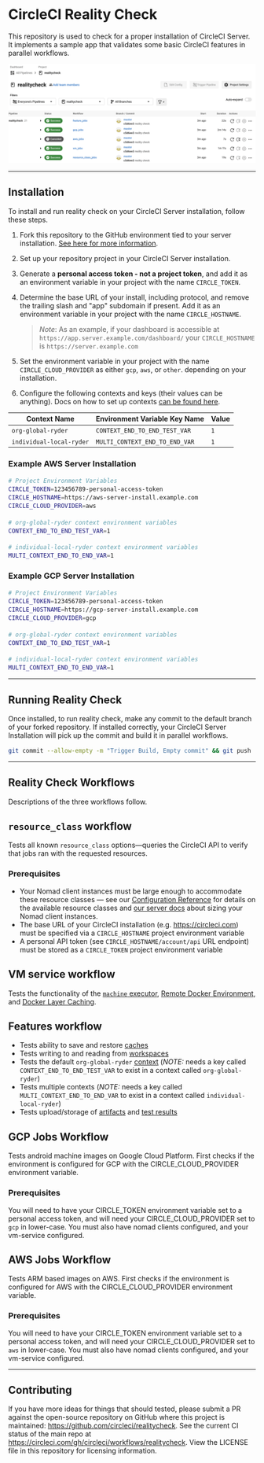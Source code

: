 # CircleCI Reality Check
This repository is used to check for a proper installation of CircleCI Server. It implements a sample app that validates some basic CircleCI features in parallel workflows.

![](misc/reality_check.png)

---

## Installation
To install and run reality check on your CircleCI Server installation, follow these steps.

1. Fork this repository to the GitHub environment tied to your server installation. [See here for more information](https://support.circleci.com/hc/en-us/articles/360011235534).

2. Set up your repository project in your CircleCI Server installation.

3. Generate a **personal access token - not a project token**, and add it as an environment variable in your project with the name `CIRCLE_TOKEN`.

4. Determine the base URL of your install, including protocol, and remove the trailing slash and "app" subdomain if present. Add it as an environment variable in your project with the name `CIRCLE_HOSTNAME`. 

    > *Note*: As an example, if your dashboard is accessible at `https://app.server.example.com/dashboard/` your `CIRCLE_HOSTNAME` is `https://server.example.com`


5. Set the environment variable in your project with the name `CIRCLE_CLOUD_PROVIDER` as either `gcp`, `aws`, or `other`. depending on your installation.

6. Configure the following contexts and keys (their values can be anything). Docs on how to set up contexts [can be found here](https://circleci.com/docs/2.0/contexts/).

Context Name       | Environment Variable Key Name  | Value   
-------------------|------------------------------- |-----------------------------
`org-global-ryder`       | `CONTEXT_END_TO_END_TEST_VAR`  | `1`
`individual-local-ryder` | `MULTI_CONTEXT_END_TO_END_VAR` | `1`

### Example AWS Server Installation
```bash
# Project Environment Variables
CIRCLE_TOKEN=123456789-personal-access-token
CIRCLE_HOSTNAME=https://aws-server-install.example.com
CIRCLE_CLOUD_PROVIDER=aws

# org-global-ryder context environment variables
CONTEXT_END_TO_END_TEST_VAR=1

# individual-local-ryder context environment variables
MULTI_CONTEXT_END_TO_END_VAR=1
```

### Example GCP Server Installation
```bash
# Project Environment Variables
CIRCLE_TOKEN=123456789-personal-access-token
CIRCLE_HOSTNAME=https://gcp-server-install.example.com
CIRCLE_CLOUD_PROVIDER=gcp

# org-global-ryder context environment variables
CONTEXT_END_TO_END_TEST_VAR=1

# individual-local-ryder context environment variables
MULTI_CONTEXT_END_TO_END_VAR=1
```

---

## Running Reality Check
Once installed, to run reality check, make any commit to the default branch of your forked repository. If installed correctly, your CircleCI Server Installation will pick up the commit and build it in parallel workflows.

```bash
git commit --allow-empty -m "Trigger Build, Empty commit" && git push
```

---

## Reality Check Workflows
Descriptions of the three workflows follow.

## `resource_class` workflow

Tests all known `resource_class` options—queries the CircleCI API to verify that jobs ran with the requested resources.

### Prerequisites
- Your Nomad client instances must be large enough to accommodate these resource classes — see our [Configuration Reference](https://circleci.com/docs/2.0/configuration-reference/#resource_class) for details on the available resource classes and [our server docs](https://circleci.com/docs/2.0/nomad/#auto-scaling-policy-best-practices) about sizing your Nomad client instances.
- The base URL of your CircleCI installation (e.g. https://circleci.com) must be specified via a `CIRCLE_HOSTNAME` project environment variable
- A personal API token (see `CIRCLE_HOSTNAME/account/api` URL endpoint) must be stored as a `CIRCLE_TOKEN` project environment variable

## VM service workflow
Tests the functionality  of the [`machine` executor](https://circleci.com/docs/2.0/executor-types/#using-machine), [Remote Docker Environment](https://circleci.com/docs/2.0/building-docker-images), and [Docker Layer Caching](https://circleci.com/docs/2.0/docker-layer-caching).

## Features workflow
- Tests ability to save and restore [caches](circleci.com/docs/2.0/caching)
- Tests writing to and reading from [workspaces](https://circleci.com/docs/2.0/workflows/#using-workspaces-to-share-data-among-jobs)
- Tests the default `org-global-ryder` [context](https://circleci.com/docs/2.0/contexts) (*NOTE:* needs a key called `CONTEXT_END_TO_END_TEST_VAR` to exist in a context called `org-global-ryder`) 
- Tests multiple contexts (*NOTE:* needs a key called `MULTI_CONTEXT_END_TO_END_VAR` to exist in a context called `individual-local-ryder`)
- Tests upload/storage of [artifacts](https://circleci.com/docs/2.0/artifacts) and [test results](https://circleci.com/docs/2.0/collect-test-data)


## GCP Jobs Workflow
Tests android machine images on Google Cloud Platform. First checks if the environment is configured for GCP with the CIRCLE_CLOUD_PROVIDER environment variable.

### Prerequisites
You will need to have your CIRCLE_TOKEN environment variable set to a personal access token, and will need your CIRCLE_CLOUD_PROVIDER set to `gcp` in lower-case. You must also have nomad clients configured, and your vm-service configured.

## AWS Jobs Workflow
Tests ARM based images on AWS. First checks if the environment is configured for AWS with the CIRCLE_CLOUD_PROVIDER environment variable.

### Prerequisites
You will need to have your CIRCLE_TOKEN environment variable set to a personal access token, and will need your CIRCLE_CLOUD_PROVIDER set to `aws` in lower-case. You must also have nomad clients configured, and your vm-service configured.

---

## Contributing
If you have more ideas for things that should tested, please submit a PR against the open-source repository on GitHub where this project is maintained: <https://github.com/circleci/realitycheck>.
See the current CI status of the main repo at <https://circleci.com/gh/circleci/workflows/realitycheck>.
View the LICENSE file in this repository for licensing information.


